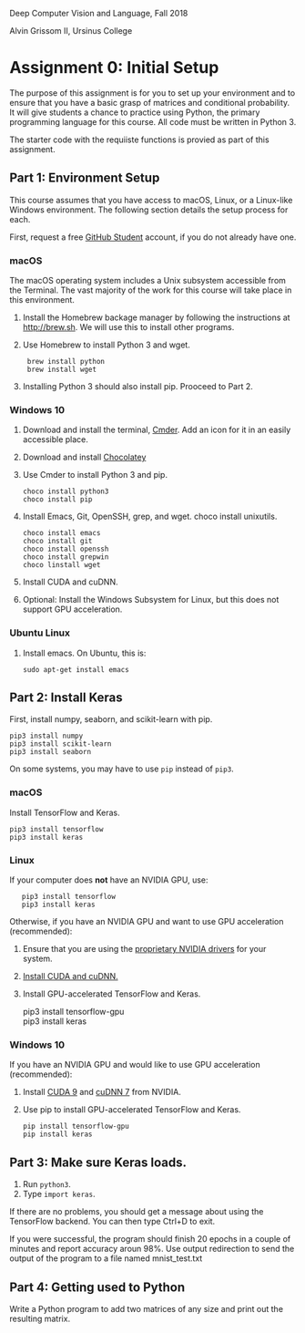 Deep Computer Vision and Language, Fall 2018

Alvin Grissom II, Ursinus College


# Assignment 0: Initial Setup

The purpose of this assignment is for you to set up your environment and to ensure that you have a basic grasp of matrices and conditional probability.  It will give students a chance to practice using Python, the primary programming language for this course.  All code must be written in Python 3.  

The starter code with the requiiste functions is provied as part of this assignment.

## Part 1: Environment Setup

This course assumes that you have access to macOS, Linux, or a Linux-like Windows environment.  The following section details the setup process for each.

First, request a free [GitHub Student](https://education.github.com/pack) account, if you do not already have one.

### macOS

The macOS operating system includes a Unix subsystem accessible from the Terminal.  The vast majority of the work for this course will take place in this environment.

1. Install the Homebrew backage manager by following the instructions at http://brew.sh.  We will use this to install other programs.
2. Use Homebrew to install Python 3 and wget.

        brew install python
        brew install wget

3. Installing Python 3 should also install pip.  Prooceed to Part 2.


### Windows 10

1.  Download and install the terminal, [Cmder](http://cmder.net).  Add an icon for it in an easily accessible place.
2.  Download and install [Chocolatey](https://chocolatey.org)
3.  Use Cmder to install Python 3 and pip.

        choco install python3
        choco install pip
        
4.  Install Emacs, Git, OpenSSH, grep, and wget.
    choco install unixutils.
    
        choco install emacs
        choco install git
        choco install openssh
        choco install grepwin
        choco linstall wget
        
5.  Install CUDA and cuDNN.    

6.  Optional: Install the Windows Subsystem for Linux, but this does not support GPU acceleration. 

### Ubuntu Linux

1.  Install emacs.  On Ubuntu, this is:

        sudo apt-get install emacs


## Part 2: Install Keras
First, install numpy, seaborn, and scikit-learn with pip.

    pip3 install numpy
    pip3 install scikit-learn
    pip3 install seaborn

On some systems, you may have to use `pip` instead of `pip3`.
### macOS

Install TensorFlow and Keras.
    
    pip3 install tensorflow
    pip3 install keras
    
### Linux
If your computer does **not** have an NVIDIA GPU, use:

       pip3 install tensorflow
       pip3 install keras
  
   Otherwise, if you have an NVIDIA GPU and want to use GPU acceleration (recommended):
   1.  Ensure that you are using the [proprietary NVIDIA drivers](https://www.nvidia.com/object/unix.html) for your system.
   2. [Install CUDA and cuDNN.](https://yangcha.github.io/CUDA90/)
   3.  Install GPU-accelerated TensorFlow and Keras.

       pip3 install tensorflow-gpu     
       pip3 install keras


### Windows 10
If you have an NVIDIA GPU and would like to use GPU acceleration (recommended):

1.  Install [CUDA 9](https://developer.nvidia.com/cuda-downloads) and [cuDNN 7](https://docs.nvidia.com/deeplearning/sdk/cudnn-install/index.html#installwindows) from NVIDIA.

2.  Use pip to install GPU-accelerated TensorFlow and Keras.

        pip install tensorflow-gpu
        pip install keras

## Part 3: Make sure Keras loads.


1. Run `python3`.
2. Type `import keras`.
   
If there are no problems, you should get a message about using the TensorFlow backend.  You can then type Ctrl+D to exit.

If you were successful, the program should finish 20 epochs in a couple of minutes and report accuracy aroun 98%.  Use output redirection to send the output of the program to a file named mnist_test.txt

## Part 4: Getting used to Python

Write a Python program to add two matrices of any size and print out the resulting matrix.




